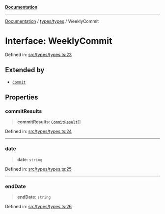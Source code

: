 [**Documentation**](../../../README.md)

***

[Documentation](../../../README.md) / [types/types](../README.md) / WeeklyCommit

# Interface: WeeklyCommit

Defined in: [src/types/types.ts:23](https://github.com/joeng03/RepoSense/blob/3f722058ea4a4c6de9dfb6b764fc6baf0e159e62/frontend/src/types/types.ts#L23)

## Extended by

- [`Commit`](Commit.md)

## Properties

### commitResults

> **commitResults**: [`CommitResult`](CommitResult.md)[]

Defined in: [src/types/types.ts:24](https://github.com/joeng03/RepoSense/blob/3f722058ea4a4c6de9dfb6b764fc6baf0e159e62/frontend/src/types/types.ts#L24)

***

### date

> **date**: `string`

Defined in: [src/types/types.ts:25](https://github.com/joeng03/RepoSense/blob/3f722058ea4a4c6de9dfb6b764fc6baf0e159e62/frontend/src/types/types.ts#L25)

***

### endDate

> **endDate**: `string`

Defined in: [src/types/types.ts:26](https://github.com/joeng03/RepoSense/blob/3f722058ea4a4c6de9dfb6b764fc6baf0e159e62/frontend/src/types/types.ts#L26)
